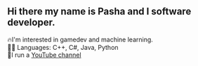 ## Hi there my name is Pasha and I software developer.
🔥I'm interested in gamedev and machine learning. <br>
👨‍💻 Languages: C++, C#, Java, Python<br>
🎥I run a [YouTube channel](https://youtube.com/@pashudzudev?si=nDEODRP7X3XqsO0J)
